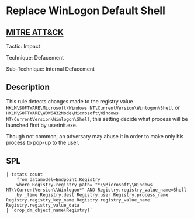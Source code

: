 # Replace WinLogon Default Shell

## [MITRE ATT&CK](https://attack.mitre.org/techniques/T1491/001/)
Tactic: Impact

Technique: Defacement

Sub-Technique: Internal Defacement

## Description
This rule detects changes made to the registry value `HKLM\SOFTWARE\Microsoft\Windows NT\CurrentVersion\Winlogon\Shell` or `HKLM\SOFTWARE\WOW6432Node\Microsoft\Windows NT\CurrentVersion\Winlogon\Shell`, this setting decide what process will be launched first by userinit.exe.

Though not common, an adversary may abuse it in order to make only his process to pop-up to the user.

## SPL
```spl
| tstats count 
    from datamodel=Endpoint.Registry 
    where Registry.registry_path= "*\\Microsoft\\Windows NT\\CurrentVersion\\Winlogon*" AND Registry.registry_value_name=Shell 
    by _time Registry.dest Registry.user Registry.process_name Registry.registry_key_name Registry.registry_value_name Registry.registry_value_data 
| `drop_dm_object_name(Registry)`
```